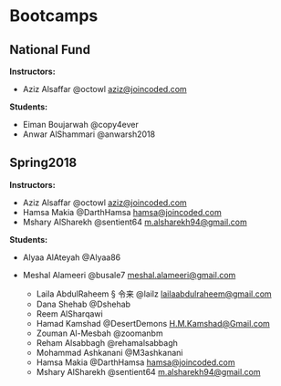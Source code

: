 # Bootcamps

## National Fund
**Instructors:**
  * Aziz Alsaffar @octowl aziz@joincoded.com

**Students:**
  * Eiman Boujarwah @copy4ever
  * Anwar AlShammari @anwarsh2018

## Spring2018
**Instructors:**
  * Aziz Alsaffar @octowl aziz@joincoded.com
  * Hamsa Makia @DarthHamsa hamsa@joincoded.com
  * Mshary AlSharekh @sentient64 m.alsharekh94@gmail.com


**Students:**


* Alyaa AlAteyah @Alyaa86
* Meshal Alameeri @busale7 meshal.alameeri@gmail.com

  * Laila AbdulRaheem § 令来 @lailz lailaabdulraheem@gmail.com
  * Dana Shehab @Dshehab
  * Reem AlSharqawi
  * Hamad Kamshad @DesertDemons H.M.Kamshad@Gmail.com
  * Zouman Al-Mesbah @zoomanbm
  * Reham Alsabbagh @rehamalsabbagh
  * Mohammad Ashkanani @M3ashkanani
  * Hamsa Makia @DarthHamsa hamsa@joincoded.com
  * Mshary AlSharekh @sentient64 m.alsharekh94@gmail.com
